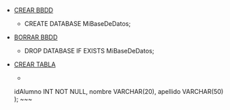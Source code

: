 - [CREAR BBDD]()
	- CREATE DATABASE MiBaseDeDatos;
- [BORRAR BBDD]()
	- DROP DATABASE IF EXISTS MiBaseDeDatos;

 - [CREAR TABLA]()
   	- ~~~CREATE TABLE Alumno (
	idAlumno INT NOT NULL,
	nombre VARCHAR(20),
	apellido VARCHAR(50)
); ~~~

